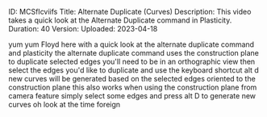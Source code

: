 ID: MCSfIcviifs
Title: Alternate Duplicate (Curves)
Description: This video takes a quick look at the Alternate Duplicate command in Plasticity.
Duration: 40
Version: 
Uploaded: 2023-04-18

yum yum
Floyd here with a quick look at the
alternate duplicate command and
plasticity the alternate duplicate
command uses the construction plane to
duplicate selected edges you'll need to
be in an orthographic view then select
the edges you'd like to duplicate and
use the keyboard shortcut alt d new
curves will be generated based on the
selected edges oriented to the
construction plane this also works when
using the construction plane from camera
feature simply select some edges
and press alt D to generate new curves
oh look at the time
foreign
